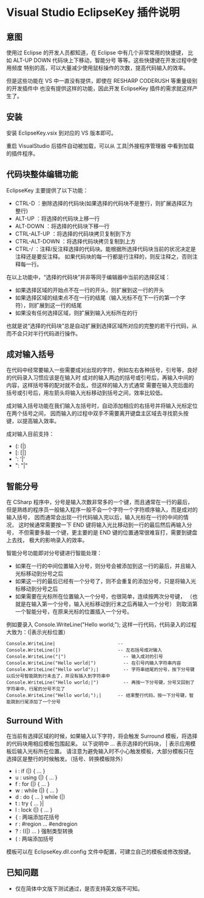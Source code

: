 ﻿# Visual Studio EclipseKey 插件说明 

## 意图

使用过 Eclipse 的开发人员都知道，在 Eclipse 中有几个非常常用的快捷键，
比如 ALT-UP DOWN 代码块上下移动，智能分号 等等。这些快捷键在开发过程中使用频度
特别的高，可以大量减少使用鼠标操作的次数，提高代码输入的效率。

但是这些功能在 VS 中一直没有提供，即使在 RESHARP CODERUSH 等重量级别的开发插件中
也没有提供这样的功能，因此开发 EclipseKey 插件的需求就这样产生了。

## 安装

安装 EclipseKey.vsix 到对应的 VS 版本即可。

重启 VisualStudio 后插件自动被加载，可以从 工具|外接程序管理器 中看到加载的插件程序。

## 代码块整体编辑功能

EclipseKey 主要提供了以下功能：

 * CTRL-D        ：删除选择的代码块(如果选择的代码块不是整行，则扩展选择区为整行)
 * ALT-UP        ：将选择的代码块上移一行
 * ALT-DOWN      ：将选择的代码块下移一行
 * CTRL-ALT-UP   ：将选择的代码块拷贝复制到下方
 * CTRL-ALT-DOWN ：将选择代码块拷贝复制到上方
 * CTRL-/        ：注释/反注释选择的代码块。能根据所选择代码块当前的状况决定是注释还是要反注释。
                   如果代码块的每一行都是行注释的，则反注释之，否则注释每一行。

在以上功能中，“选择的代码块”并非等同于编辑器中当前的选择区域：

 * 如果选择区域的开始点不在一行的开头，则扩展到这一行的开头
 * 如果选择区域的结束点不在一行的结尾（输入光标不在下一行的第一个字符），则扩展到这一行的结尾
 * 如果没有任何选择区域，则扩展到输入光标所在的行

也就是说“选择的代码块”总是自动扩展到选择区域所对应的完整的若干行代码，从而不会只对半行代码进行操作。


## 成对输入括号

在代码中经常要输入一些需要成对出现的字符，例如左右各种括号，引号等，良好的代码录入习惯应该是在输入时
成对的输入两边的括号或引号后，再输入中间的内容，这样括号等的配对就不会乱，但这样的输入方式通常
需要在输入完后面的括号或引号后，用左箭头将输入光标移动到括号之间，效率比较低。

成对输入括号功能在我们输入左括号时，自动添加相应的右括号并将输入光标定位在两个括号之间，
因而输入的过程中双手不需要离开键盘主区域去寻找箭头按键，以提高输入效率。

成对输入目前支持：

 * (: (|)
 * [: [|]
 * ': '|'
 * ": "|"


## 智能分号

在 CSharp 程序中，分号是输入次数非常多的一个键，而且通常在一行的最后，
但是熟练的程序员一般输入程序一般不会一个字符一个字符顺序输入，而是成对的输入括号，
因而通常会出现一行代码输入完以后，输入光标在一行的中间的情况，
这时候通常需要按一下 END 键将输入光比移动到一行的最后然后再输入分号，
不但需要多敲一个键，更主要的是 END 键的位置通常很难盲打，需要到键盘上去找，
极大的影响录入的效率。

智能分号功能即对分号键进行智能处理：

 * 如果在一行的中间位置输入分号，则分号会被添加到这一行的最后，并且输入光标移动到分号之后
 * 如果这一行的最后已经有一个分号了，则不会重复的添加分号，只是将输入光标移动到分号之后
 * 如果需要在光标所在位置输入一个分号，也很简单，连续按两次分号键，
   （也就是在输入第一个分号，输入光标移动到行末之后再输入一个分号）
   则取消第一个智能分号，在原来光标的位置插入一个分号。

例如要录入
Console.WriteLine("Hello world;");
这样一行代码，代码录入的过程大致为：(|表示光标位置）

    Console.WriteLine|                       -- 
    Console.WriteLine(|)                     -- 左右括号成对输入
    Console.WriteLine("|")					   -- 输入成对的引号
    Console.WriteLine("Hello world|")		   -- 在引号内输入字符串内容
    Console.WriteLine("Hello world");|		   -- 字符串结尾的分号，按下分号键以后分号智能跳到行未去了，并没有插入到字符串中
    Console.WriteLine("Hello world;|")		   -- 再按一下分号键，分号又回到了字符串中，行尾的分号不见了
    Console.WriteLine("Hello world;");|      -- 结束整行代码，按一下分号键，智能跳到行尾添加了一个分号


## Surround With

在当前有选择区域的时候，如果输入以下字符，将会触发 Surround 模板，将选择的代码块用相应模板包围起来。
以下说明中 ... 表示选择的代码块， | 表示应用模板后输入光标所在位置。
请注意为避免输入时不小心触发模板，大部分模板只在选择区是整行的时候触发。（括号、转换模板除外）

 * i : if (|) { ... }
 * u : using (|) { ... }
 * f : for (|) { ... }
 * w : while (|) { ... }
 * d : do { ... } while (|)
 * t : try { ... }|
 * l : lock (|) { ... }
 * { : 两端添加花括号
 * r : #region ... #endregion
 * ? : ((|) ... ) 强制类型转换
 * ( : 两端添加括号

模板可以在 EclipseKey.dll.config 文件中配置，可建立自己的模板或修改按键。

## 已知问题
 * 仅在简体中文版下测试通过，是否支持英文版不可知。